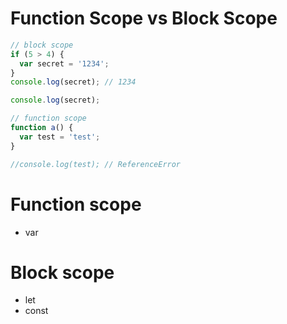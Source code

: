 # Function Scope vs Block Scope

```js
// block scope
if (5 > 4) {
  var secret = '1234';
}
console.log(secret); // 1234

console.log(secret);

// function scope
function a() {
  var test = 'test';
}

//console.log(test); // ReferenceError
```

# Function scope

- var

# Block scope

- let
- const
